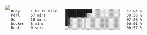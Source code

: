 

<a href="https://github.com/anuraghazra/github-readme-stats">
  <img align="left" src="https://github-readme-stats.vercel.app/api?username=kfly8&count_private=true&show_icons=true&theme=calm" />
</a>


<!--START_SECTION:waka-->

```text
Ruby     1 hr 11 mins    ████████████░░░░░░░░░░░░░   47.84 %
Perl     57 mins         █████████▓░░░░░░░░░░░░░░░   38.38 %
Go       10 mins         █▓░░░░░░░░░░░░░░░░░░░░░░░   07.20 %
Docker   8 mins          █▓░░░░░░░░░░░░░░░░░░░░░░░   06.01 %
Rust     0 secs          ░░░░░░░░░░░░░░░░░░░░░░░░░   00.57 %
```

<!--END_SECTION:waka-->
